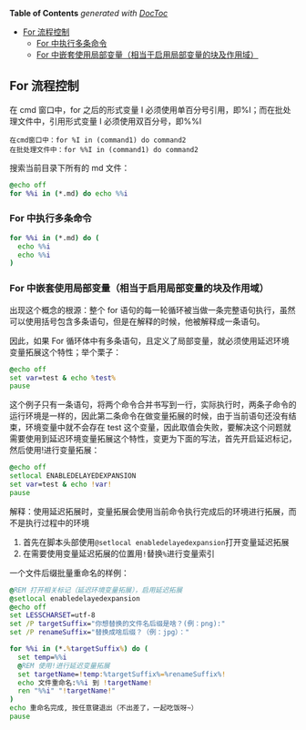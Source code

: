 <!-- START doctoc generated TOC please keep comment here to allow auto update -->
<!-- DON'T EDIT THIS SECTION, INSTEAD RE-RUN doctoc TO UPDATE -->

**Table of Contents** _generated with [DocToc](https://github.com/thlorenz/doctoc)_

- [For 流程控制](#for-流程控制)
  - [For 中执行多条命令](#for-中执行多条命令)
  - [For 中嵌套使用局部变量（相当于启用局部变量的块及作用域）](#for-中嵌套使用局部变量相当于启用局部变量的块及作用域)

<!-- END doctoc generated TOC please keep comment here to allow auto update -->

## For 流程控制

在 cmd 窗口中，for 之后的形式变量 I 必须使用单百分号引用，即%I；而在批处理文件中，引用形式变量 I 必须使用双百分号，即%%I

```
在cmd窗口中：for %I in (command1) do command2
在批处理文件中：for %%I in (command1) do command2
```

搜索当前目录下所有的 md 文件：

```bat
@echo off
for %%i in (*.md) do echo %%i
```

### For 中执行多条命令

```bat
for %%i in (*.md) do (
  echo %%i
  echo %%i
)
```

### For 中嵌套使用局部变量（相当于启用局部变量的块及作用域）

出现这个概念的根源：整个 for 语句的每一轮循环被当做一条完整语句执行，虽然可以使用括号包含多条语句，但是在解释的时候，他被解释成一条语句。

因此，如果 For 循环体中有多条语句，且定义了局部变量，就必须使用延迟环境变量拓展这个特性；举个栗子：

```bat
@echo off
set var=test & echo %test%
pause
```

这个例子只有一条语句，将两个命令合并书写到一行，实际执行时，两条子命令的运行环境是一样的，因此第二条命令在做变量拓展的时候，由于当前语句还没有结束，环境变量中就不会存在 test 这个变量，因此取值会失败，要解决这个问题就需要使用到延迟环境变量拓展这个特性，变更为下面的写法，首先开启延迟标记，然后使用!进行变量拓展：

```bat
@echo off
setlocal ENABLEDELAYEDEXPANSION
set var=test & echo !var!
pause
```

解释：使用延迟拓展时，变量拓展会使用当前命令执行完成后的环境进行拓展，而不是执行过程中的环境

1. 首先在脚本头部使用`@setlocal enabledelayedexpansion`打开变量延迟拓展
2. 在需要使用变量延迟拓展的位置用`!`替换`%`进行变量索引

一个文件后缀批量重命名的样例：

```bat
@REM 打开相关标记（延迟环境变量拓展），启用延迟拓展
@setlocal enabledelayedexpansion
@echo off
set LESSCHARSET=utf-8
set /P targetSuffix="你想替换的文件名后缀是啥？(例：png):"
set /P renameSuffix="替换成啥后缀？（例：jpg）："

for %%i in (*.%targetSuffix%) do (
  set temp=%%i
  @REM 使用!进行延迟变量拓展
  set targetName=!temp:%targetSuffix%=%renameSuffix%!
  echo 文件重命名:%%i 到 !targetName!
  ren "%%i" "!targetName!"
)
echo 重命名完成, 按任意键退出（不出差了，一起吃饭呀~）
pause
```
